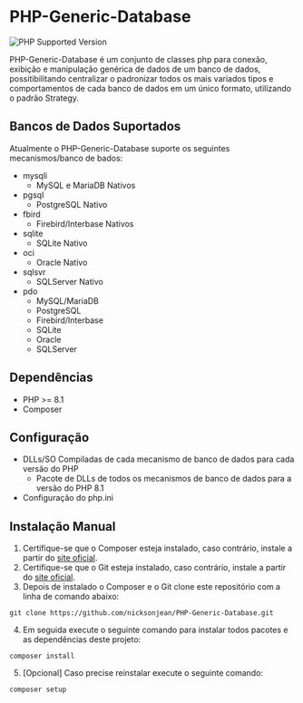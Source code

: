 # PHP-Generic-Database
![PHP Supported Version](https://img.shields.io/badge/php-%3E%3D8.1-blue)

PHP-Generic-Database é um conjunto de classes php para conexão, exibição e manipulação genérica de dados de um banco de dados, possitibilitando centralizar o padronizar todos os mais variados tipos e comportamentos de cada banco de dados em um único formato, utilizando o padrão Strategy.

## Bancos de Dados Suportados
Atualmente o PHP-Generic-Database suporte os seguintes mecanismos/banco de bados:

- mysqli
  - MySQL e MariaDB Nativos
- pgsql
  - PostgreSQL Nativo
- fbird
  - Firebird/Interbase Nativos
- sqlite
  - SQLite Nativo
- oci
  - Oracle Nativo
- sqlsvr
  - SQLServer Nativo
- pdo
  - MySQL/MariaDB
  - PostgreSQL
  - Firebird/Interbase
  - SQLite
  - Oracle
  - SQLServer

## Dependências
- PHP >= 8.1
- Composer

## Configuração
- DLLs/SO Compiladas de cada mecanismo de banco de dados para cada versão do PHP
  - Pacote de DLLs de todos os mecanismos de banco de dados para a versão do PHP 8.1
- Configuração do php.ini

## Instalação Manual
1) Certifique-se que o Composer esteja instalado, caso contrário, instale a partir do [site oficial](https://getcomposer.org/download/).
2) Certifique-se que o Git esteja instalado, caso contrário, instale a partir do [site oficial](https://git-scm.com/downloads).
3) Depois de instalado o Composer e o Git clone este repositório com a linha de comando abaixo:
```
git clone https://github.com/nicksonjean/PHP-Generic-Database.git
```
4) Em seguida execute o seguinte comando para instalar todos pacotes e as dependências deste projeto:
```
composer install
```
5) [Opcional] Caso precise reinstalar execute o seguinte comando:
```
composer setup
```